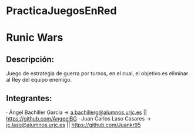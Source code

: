 # PracticaJuegosEnRed
# Runic Wars
## Descripción:
 Juego de estrategia de guerra por turnos, en el cual, el objetivo es eliminar al Rey del equipo enemigo.
## Integrantes:
  · Ángel Bachiller García -> a.bachillerg@alumnos.urjc.es || https://github.com/AngeelBG
  · Juan Carlos Laso Casares -> jc.laso@alumnos.urjc.es || https://github.com/Juankr95
